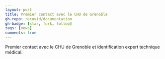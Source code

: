 ```yaml
---
layout: post
title: Premier contact avec le CHU de Grenoble
gh-repo: recovid/documentation
gh-badge: [star, fork, follow]
tags: [news]
comments: true
---
```


Premier contact avec le CHU de Grenoble et identification expert technique médical.
